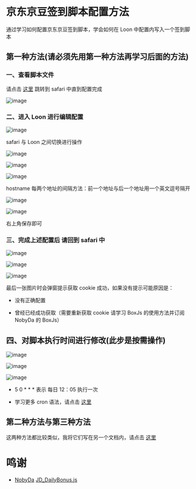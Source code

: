 # 京东京豆签到脚本配置方法

通过学习如何配置京东京豆签到脚本，学会如何在 Loon 中配置内写入一个签到脚本

## 第一种方法(请必须先用第一种方法再学习后面的方法)

### 一、查看脚本文件

请点击 [这里](https://raw.githubusercontent.com/NobyDa/Script/master/JD-DailyBonus/JD_DailyBonus.js) 跳转到 safari 中直到配置完成

![image](https://raw.githubusercontent.com/chiupam/tutorial-image/master/Loon/JD_DailyBonus_local_1.jpg)

### 二、进入 Loon 进行编辑配置

![image](https://raw.githubusercontent.com/chiupam/tutorial-image/master/Loon/bianji.jpg)

safari 与 Loon 之间切换进行操作

![image](https://raw.githubusercontent.com/chiupam/tutorial-image/master/Loon/JD_DailyBonus_script.jpg)

![image](https://raw.githubusercontent.com/chiupam/tutorial-image/master/Loon/Script.jpg)

![image](https://raw.githubusercontent.com/chiupam/tutorial-image/master/Loon/JD_DailyBonus_hostname.jpg)

hostname 每两个地址的间隔方法：前一个地址与后一个地址用一个英文逗号隔开

![image](https://raw.githubusercontent.com/chiupam/tutorial-image/master/Loon/hostname.jpg)

![image](https://raw.githubusercontent.com/chiupam/tutorial-image/master/Loon/JD_DailyBonus_local_2.png)

右上角保存即可

### 三、完成上述配置后 请回到 safari 中

![image](https://raw.githubusercontent.com/chiupam/tutorial-image/master/Loon/JD_DailyBonus_local_3.jpg)

![image](https://raw.githubusercontent.com/chiupam/tutorial-image/master/Loon/JD_DailyBonus_safari_1.jpg)

![image](https://raw.githubusercontent.com/chiupam/tutorial-image/master/Loon/JD_DailyBonus_safari_2.jpg)

最后一张图片时会弹窗提示获取 cookie 成功，如果没有提示可能原因是：

- 没有正确配置

- 曾经已经成功获取（需要重新获取 cookie 请学习 BoxJs 的使用方法并订阅 NobyDa 的 BoxJs）

## 四、对脚本执行时间进行修改(此步是按需操作)

![image](https://raw.githubusercontent.com/chiupam/tutorial-image/master/Loon/Local_Script.jpg)

![image](https://raw.githubusercontent.com/chiupam/tutorial-image/master/Loon/JD_DailyBonus_local_4.jpg)

![image](https://raw.githubusercontent.com/chiupam/tutorial-image/master/Loon/JD_DailyBonus_local_5.jpg)

- 5 0 * * * 表示 每日 12：05 执行一次

- 学习更多 cron 语法，请点击 [这里](https://tool.lu/crontab/)

## 第二种方法与第三种方法

这两种方法都比较类似，我将它们写在另一个文档内，请点击 [这里](https://github.com/chiupam/tutorial/blob/master/Loon/JD_DailyBonus_2&3.md)

# 鸣谢

- [NobyDa](https://github.com/NobyDa)    [JD_DailyBonus.js](https://github.com/NobyDa/Script/blob/master/JD-DailyBonus/JD_DailyBonus.js)
